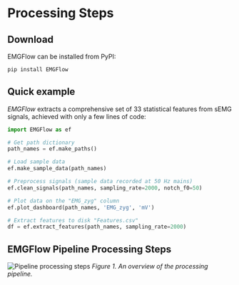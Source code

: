 # Processing Steps

## Download

EMGFlow can be installed from PyPI:

```bash
pip install EMGFlow
```

## Quick example

_EMGFlow_ extracts a comprehensive set of 33 statistical features from sEMG signals, achieved with only a few lines of code:

```python
import EMGFlow as ef

# Get path dictionary
path_names = ef.make_paths()

# Load sample data
ef.make_sample_data(path_names)

# Preprocess signals (sample data recorded at 50 Hz mains)
ef.clean_signals(path_names, sampling_rate=2000, notch_f0=50)

# Plot data on the "EMG_zyg" column
ef.plot_dashboard(path_names, 'EMG_zyg', 'mV')

# Extract features to disk "Features.csv"
df = ef.extract_features(path_names, sampling_rate=2000)
```

## EMGFlow Pipeline Processing Steps

 ![Pipeline processing steps](/figures/figure1.png)
 _Figure 1. An overview of the processing pipeline._
